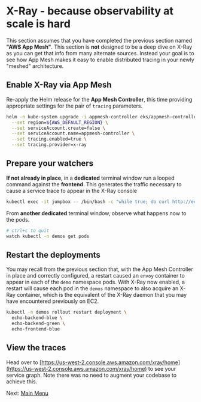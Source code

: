 # X-Ray - because observability at scale is hard

This section assumes that you have completed the previous section named **"AWS App Mesh"**.
This section is **not** designed to be a deep dive on X-Ray as you can get that info from many alternate sources.
Instead your goal is to see how App Mesh makes it easy to enable distributed tracing in your newly "meshed" architecture.

## Enable X-Ray via App Mesh

Re-apply the Helm release for the **App Mesh Controller**, this time providing appropriate settings for the pair of `tracing` parameters.
```bash
helm -n kube-system upgrade -i appmesh-controller eks/appmesh-controller \
  --set region=${AWS_DEFAULT_REGION} \
  --set serviceAccount.create=false \
  --set serviceAccount.name=appmesh-controller \
  --set tracing.enabled=true \
  --set tracing.provider=x-ray
```

## Prepare your watchers

**If not already in place**, in a **dedicated** terminal window run a looped command against the **frontend**.
This generates the traffic necessary to cause a service trace to appear in the X-Ray console
```bash
kubectl exec -it jumpbox -- /bin/bash -c "while true; do curl http://echo-frontend-blue.demos.svc.cluster.local:80; sleep 0.25; done"
```

From **another dedicated** terminal window, observe what happens now to the pods.
```bash
# ctrl+c to quit
watch kubectl -n demos get pods
```

## Restart the deployments

You may recall from the previous section that, with the App Mesh Controller in place and correctly configured, a restart caused an `envoy` container to appear in each of the `demo` namespace pods.
With X-Ray now enabled, a restart will cause each pod in the `demos` namespace to also acquire an X-Ray container, which is the equivalent of the X-Ray daemon that you may have encountered previously on EC2.

```bash
kubectl -n demos rollout restart deployment \
  echo-backend-blue \
  echo-backend-green \
  echo-frontend-blue
```

## View the traces

Head over to [https://us-west-2.console.aws.amazon.com/xray/home](https://us-west-2.console.aws.amazon.com/xray/home) to see your service graph.
Note there was no need to augment your codebase to achieve this.

Next: [Main Menu](/README.md)
